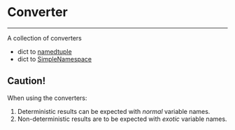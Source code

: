 # Converter
- - - 
A collection of converters
* dict to [namedtuple](https://docs.python.org/3/library/collections.html#collections.namedtuple)
* dict to [SimpleNamespace](https://docs.python.org/3/library/types.html#types.SimpleNamespace)

## Caution!
When using the converters:
1. Deterministic results can be expected with _normal_ variable names.
2. Non-deterministic results are to be expected with _exotic_ variable names.
